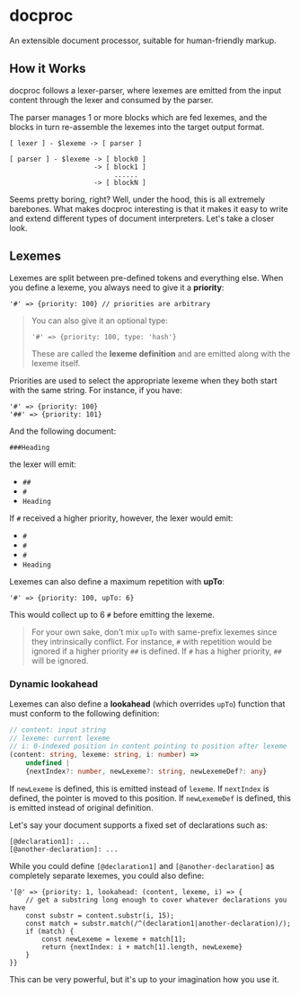# docproc

An extensible document processor, suitable for human-friendly markup.

## How it Works

docproc follows a lexer-parser, where lexemes are emitted from the input content through the lexer and consumed by the parser.

The parser manages 1 or more blocks which are fed lexemes, and the blocks in turn re-assemble the lexemes into the target output format.

```
[ lexer ] - $lexeme -> [ parser ]

[ parser ] - $lexeme -> [ block0 ]
                     -> [ block1 ]
					      ......
					 -> [ blockN ]
```

Seems pretty boring, right? Well, under the hood, this is all extremely barebones. What makes docproc interesting is that it makes it easy to write and extend different types of document interpreters. Let's take a closer look.

## Lexemes

Lexemes are split between pre-defined tokens and everything else. When you define a lexeme, you always need to give it a **priority**:

```
'#' => {priority: 100} // priorities are arbitrary
```

> You can also give it an optional type:
> 
> ```
> '#' => {priority: 100, type: 'hash'}
> ```
>
> These are called the **lexeme definition** and are emitted along with the lexeme itself.

Priorities are used to select the appropriate lexeme when they both start with the same string. For instance, if you have:

```
'#' => {priority: 100}
'##' => {priority: 101}
```

And the following document:

```markdown
###Heading
```

the lexer will emit:

- `##`
- `#`
- `Heading`

If `#` received a higher priority, however, the lexer would emit:

- `#`
- `#`
- `#`
- `Heading`

Lexemes can also define a maximum repetition with **upTo**:

```
'#' => {priority: 100, upTo: 6}
```

This would collect up to 6 `#` before emitting the lexeme.

> For your own sake, don't mix `upTo` with same-prefix lexemes since they intrinsically conflict. For instance, `#` with repetition would be ignored if a higher priority `##` is defined. If `#` has a higher priority, `##` will be ignored.

### Dynamic lookahead

Lexemes can also define a **lookahead** (which overrides `upTo`) function that must conform to the following definition:

```typescript
// content: input string
// lexeme: current lexeme
// i: 0-indexed position in content pointing to position after lexeme
(content: string, lexeme: string, i: number) =>
	undefined |
	{nextIndex?: number, newLexeme?: string, newLexemeDef?: any}
```

If `newLexeme` is defined, this is emitted instead of `lexeme`. If `nextIndex` is defined, the pointer is moved to this position. If `newLexemeDef` is defined, this is emitted instead of original definition.

Let's say your document supports a fixed set of declarations such as:

```
[@declaration1]: ...
[@another-declaration]: ...
```

While you could define `[@declaration1]` and `[@another-declaration]` as completely separate lexemes, you could also define:

```
'[@' => {priority: 1, lookahead: (content, lexeme, i) => {
	// get a substring long enough to cover whatever declarations you have
	const substr = content.substr(i, 15);
	const match = substr.match(/^(declaration1|another-declaration)/);
	if (match) {
		const newLexeme = lexeme + match[1];
		return {nextIndex: i + match[1].length, newLexeme}
	}
}}
```

This can be very powerful, but it's up to your imagination how you use it.
